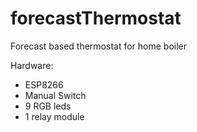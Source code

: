 # forecastThermostat
Forecast based thermostat for home boiler

Hardware:
 - ESP8266
 - Manual Switch
 - 9 RGB leds
 - 1 relay module